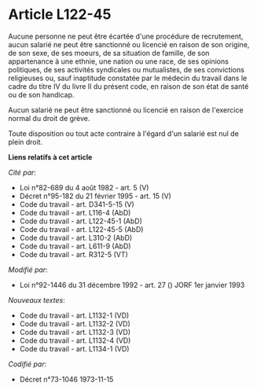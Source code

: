 # Article L122-45

Aucune personne ne peut être écartée d'une procédure de recrutement, aucun salarié ne peut être sanctionné ou licencié en
raison de son origine, de son sexe, de ses moeurs, de sa situation de famille, de son appartenance à une ethnie, une nation
ou une race, de ses opinions politiques, de ses activités syndicales ou mutualistes, de ses convictions religieuses ou, sauf
inaptitude constatée par le médecin du travail dans le cadre du titre IV du livre II du présent code, en raison de son état
de santé ou de son handicap.

Aucun salarié ne peut être sanctionné ou licencié en raison de l'exercice normal du droit de grève.

Toute disposition ou tout acte contraire à l'égard d'un salarié est nul de plein droit.

**Liens relatifs à cet article**

_Cité par_:

  - Loi n°82-689 du 4 août 1982 - art. 5 (V)
  - Décret n°95-182 du 21 février 1995 - art. 15 (V)
  - Code du travail - art. D341-5-15 (V)
  - Code du travail - art. L116-4 (AbD)
  - Code du travail - art. L122-45-1 (AbD)
  - Code du travail - art. L122-45-5 (AbD)
  - Code du travail - art. L310-2 (AbD)
  - Code du travail - art. L611-9 (AbD)
  - Code du travail - art. R312-5 (VT)

_Modifié par_:

  - Loi n°92-1446 du 31 décembre 1992 - art. 27 () JORF 1er janvier 1993

_Nouveaux textes_:

  - Code du travail - art. L1132-1 (VD)
  - Code du travail - art. L1132-2 (VD)
  - Code du travail - art. L1132-3 (VD)
  - Code du travail - art. L1132-4 (VD)
  - Code du travail - art. L1134-1 (VD)

_Codifié par_:

  - Décret n°73-1046 1973-11-15
